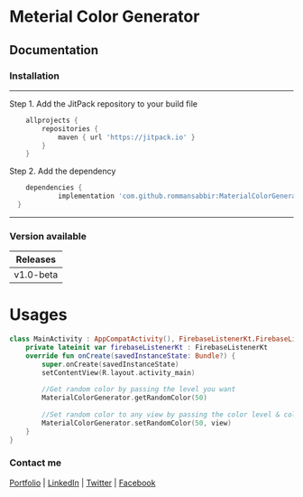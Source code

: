 # Meterial Color Generator

## Documentation

### Installation
---
Step 1. Add the JitPack repository to your build file 

```gradle
	allprojects {
		repositories {
			maven { url 'https://jitpack.io' }
		}
	}
```

Step 2. Add the dependency

```gradle
	dependencies {
	        implementation 'com.github.rommansabbir:MaterialColorGenerator-Android:Tag'
  }
```

---

### Version available

| Releases        
| ------------- |
| v1.0-beta     |


# Usages

```kotlin
class MainActivity : AppCompatActivity(), FirebaseListenerKt.FirebaseListenerInterface{
    private lateinit var firebaseListenerKt : FirebaseListenerKt
    override fun onCreate(savedInstanceState: Bundle?) {
        super.onCreate(savedInstanceState)
        setContentView(R.layout.activity_main)
        
        //Get random color by passing the level you want
        MaterialColorGenerator.getRandomColor(50)
        
        //Set random color to any view by passing the color level & color set
        MaterialColorGenerator.setRandomColor(50, view)
    }
}
```

### Contact me
[Portfolio](https://www.rommansabbir.com/) | [LinkedIn](https://www.linkedin.com/in/rommansabbir/) | [Twitter](https://www.twitter.com/itzrommansabbir/) | [Facebook](https://www.facebook.com/itzrommansabbir/)

